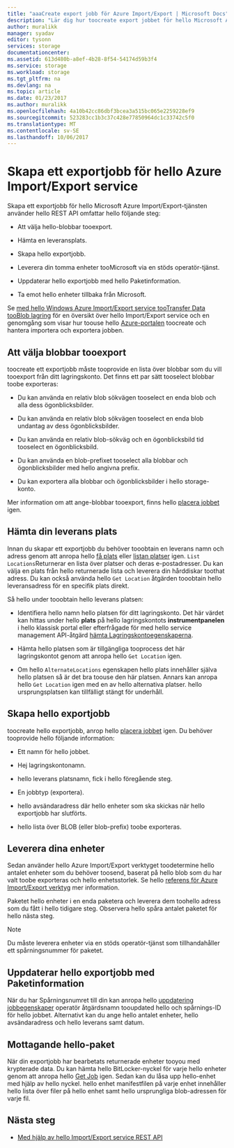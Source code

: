```yaml
---
title: "aaaCreate export jobb för Azure Import/Export | Microsoft Docs"
description: "Lär dig hur toocreate export jobbet för hello Microsoft Azure Import/Export service."
author: muralikk
manager: syadav
editor: tysonn
services: storage
documentationcenter: 
ms.assetid: 613d480b-a8ef-4b28-8f54-54174d59b3f4
ms.service: storage
ms.workload: storage
ms.tgt_pltfrm: na
ms.devlang: na
ms.topic: article
ms.date: 01/23/2017
ms.author: muralikk
ms.openlocfilehash: 4a10b42cc86dbf3bcea3a515bc065e2259228ef9
ms.sourcegitcommit: 523283cc1b3c37c428e77850964dc1c33742c5f0
ms.translationtype: MT
ms.contentlocale: sv-SE
ms.lasthandoff: 10/06/2017
---
```

# <a name="creating-an-export-job-for-hello-azure-importexport-service"></a>Skapa ett exportjobb för hello Azure Import/Export service
Skapa ett exportjobb för hello Microsoft Azure Import/Export-tjänsten använder hello REST API omfattar hello följande steg:

-   Att välja hello-blobbar tooexport.

-   Hämta en leveransplats.

-   Skapa hello exportjobb.

-   Leverera din tomma enheter tooMicrosoft via en stöds operatör-tjänst.

-   Uppdaterar hello exportjobb med hello Paketinformation.

-   Ta emot hello enheter tillbaka från Microsoft.

 Se [med hello Windows Azure Import/Export service tooTransfer Data tooBlob lagring](storage-import-export-service.md) för en översikt över hello Import/Export service och en genomgång som visar hur toouse hello [Azure-portalen](https://portal.azure.com/) toocreate och hantera importera och exportera jobben.

## <a name="selecting-blobs-tooexport"></a>Att välja blobbar tooexport
 toocreate ett exportjobb måste tooprovide en lista över blobbar som du vill tooexport från ditt lagringskonto. Det finns ett par sätt tooselect blobbar toobe exporteras:

-   Du kan använda en relativ blob sökvägen tooselect en enda blob och alla dess ögonblicksbilder.

-   Du kan använda en relativ blob sökvägen tooselect en enda blob undantag av dess ögonblicksbilder.

-   Du kan använda en relativ blob-sökväg och en ögonblicksbild tid tooselect en ögonblicksbild.

-   Du kan använda en blob-prefixet tooselect alla blobbar och ögonblicksbilder med hello angivna prefix.

-   Du kan exportera alla blobbar och ögonblicksbilder i hello storage-konto.

 Mer information om att ange-blobbar tooexport, finns hello [placera jobbet](/rest/api/storageimportexport/jobs#Jobs_CreateOrUpdate) igen.

## <a name="obtaining-your-shipping-location"></a>Hämta din leverans plats
Innan du skapar ett exportjobb du behöver tooobtain en leverans namn och adress genom att anropa hello [få plats](https://portal.azure.com) eller [listan platser](/rest/api/storageimportexport/listlocations) igen. `List Locations`Returnerar en lista över platser och deras e-postadresser. Du kan välja en plats från hello returnerade lista och leverera din hårddiskar toothat adress. Du kan också använda hello `Get Location` åtgärden tooobtain hello leveransadress för en specifik plats direkt.

Så hello under tooobtain hello leverans platsen:

-   Identifiera hello namn hello platsen för ditt lagringskonto. Det här värdet kan hittas under hello **plats** på hello lagringskontots **instrumentpanelen** i hello klassisk portal eller efterfrågade för med hello service management API-åtgärd [hämta Lagringskontoegenskaperna](/rest/api/storagerp/storageaccounts#StorageAccounts_GetProperties).

-   Hämta hello platsen som är tillgängliga tooprocess det här lagringskontot genom att anropa hello `Get Location` igen.

-   Om hello `AlternateLocations` egenskapen hello plats innehåller själva hello platsen så är det bra toouse den här platsen. Annars kan anropa hello `Get Location` igen med en av hello alternativa platser. hello ursprungsplatsen kan tillfälligt stängt för underhåll.

## <a name="creating-hello-export-job"></a>Skapa hello exportjobb
 toocreate hello exportjobb, anrop hello [placera jobbet](/rest/api/storageimportexport/jobs#Jobs_CreateOrUpdate) igen. Du behöver tooprovide hello följande information:

-   Ett namn för hello jobbet.

-   Hej lagringskontonamn.

-   hello leverans platsnamn, fick i hello föregående steg.

-   En jobbtyp (exportera).

-   hello avsändaradress där hello enheter som ska skickas när hello exportjobb har slutförts.

-   hello lista över BLOB (eller blob-prefix) toobe exporteras.

## <a name="shipping-your-drives"></a>Leverera dina enheter
 Sedan använder hello Azure Import/Export verktyget toodetermine hello antalet enheter som du behöver toosend, baserat på hello blob som du har valt toobe exporteras och hello enhetsstorlek. Se hello [referens för Azure Import/Export verktyg](storage-import-export-tool-how-to-v1.md) mer information.

 Paketet hello enheter i en enda paketera och leverera dem toohello adress som du fått i hello tidigare steg. Observera hello spåra antalet paketet för hello nästa steg.

> [!NOTE]
>  Du måste leverera enheter via en stöds operatör-tjänst som tillhandahåller ett spårningsnummer för paketet.

## <a name="updating-hello-export-job-with-your-package-information"></a>Uppdaterar hello exportjobb med Paketinformation
 När du har Spårningsnumret till din kan anropa hello [uppdatering jobbegenskaper](/rest/api/storageimportexport/jobs#Jobs_Update) operatör åtgärdsnamn tooupdated hello och spårnings-ID för hello jobbet. Alternativt kan du ange hello antalet enheter, hello avsändaradress och hello leverans samt datum.

## <a name="receiving-hello-package"></a>Mottagande hello-paket
 När din exportjobb har bearbetats returnerade enheter tooyou med krypterade data. Du kan hämta hello BitLocker-nyckel för varje hello enheter genom att anropa hello [Get Job](/rest/api/storageimportexport/jobs#Jobs_Get) igen. Sedan kan du låsa upp hello-enhet med hjälp av hello nyckel. hello enhet manifestfilen på varje enhet innehåller hello lista över filer på hello enhet samt hello ursprungliga blob-adressen för varje fil.

## <a name="next-steps"></a>Nästa steg

* [Med hjälp av hello Import/Export service REST API](storage-import-export-using-the-rest-api.md)
